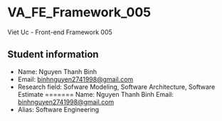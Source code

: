 # VA_FE_Framework_005
Viet Uc - Front-end Framework 005

## Student information
* Name: Nguyen Thanh Binh
* Email: binhnguyen2741998@gmail.com
* Research field: Sofware Modeling, Software Architecture, Software Estimate
=======
Name: Nguyen Thanh Binh
Email: binhnguyen2741998@gmail.com
* Alias: Software Engineering

